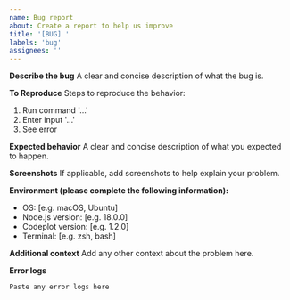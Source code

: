 ```yaml
---
name: Bug report
about: Create a report to help us improve
title: '[BUG] '
labels: 'bug'
assignees: ''
---
```


**Describe the bug**
A clear and concise description of what the bug is.

**To Reproduce**
Steps to reproduce the behavior:

1. Run command '...'
2. Enter input '...'
3. See error

**Expected behavior**
A clear and concise description of what you expected to happen.

**Screenshots**
If applicable, add screenshots to help explain your problem.

**Environment (please complete the following information):**

- OS: [e.g. macOS, Ubuntu]
- Node.js version: [e.g. 18.0.0]
- Codeplot version: [e.g. 1.2.0]
- Terminal: [e.g. zsh, bash]

**Additional context**
Add any other context about the problem here.

**Error logs**

```
Paste any error logs here
```
